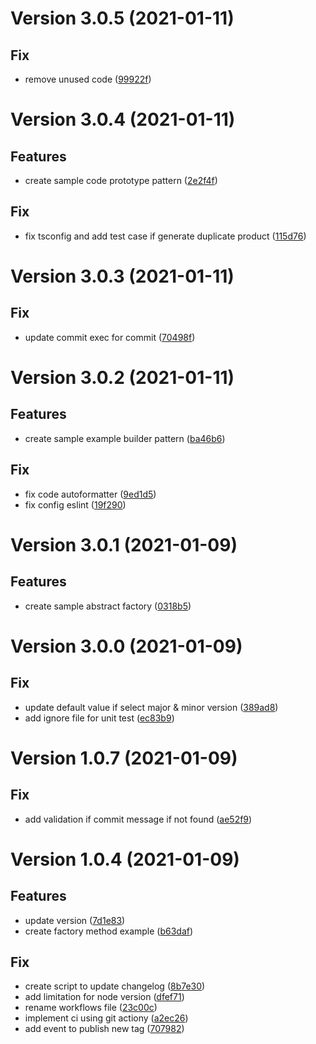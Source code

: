 # Version 3.0.5 (2021-01-11)

## Fix
*  remove unused code ([99922f](https://github.com/irfanandriansyah1997/design-pattern/commit/99922f82d6bd94db254db8a351a54d1562fd9945))

# Version 3.0.4 (2021-01-11)

## Features
*  create sample code prototype pattern ([2e2f4f](https://github.com/irfanandriansyah1997/design-pattern/commit/2e2f4f87a2d6f787ee89f9e0637e4e41cd177ee2))

## Fix
*  fix tsconfig and add test case if generate duplicate product ([115d76](https://github.com/irfanandriansyah1997/design-pattern/commit/115d766f132ed50451556e41d7949e9fef822fb7))

# Version 3.0.3 (2021-01-11)

## Fix
*  update commit exec for commit ([70498f](https://github.com/irfanandriansyah1997/design-pattern/commit/70498fddd94c0d8693a5ec4aeee23eb9b0195857))

# Version 3.0.2 (2021-01-11)

## Features
*  create sample example builder pattern ([ba46b6](https://github.com/irfanandriansyah1997/design-pattern/commit/ba46b697ac7e6455115295a874f9fda60147a0f6))

## Fix
*  fix code autoformatter ([9ed1d5](https://github.com/irfanandriansyah1997/design-pattern/commit/9ed1d592034ed42333566b3c18a6e6210de241e3))
*  fix config eslint ([19f290](https://github.com/irfanandriansyah1997/design-pattern/commit/19f2900f0059c9f55f2603fcde1e7dceabd70a68))

# Version 3.0.1 (2021-01-09)

## Features
*  create sample abstract factory ([0318b5](https://github.com/irfanandriansyah1997/design-pattern/commit/0318b5cd68641ceaec7003e029b576ab1c841c06))

# Version 3.0.0 (2021-01-09)

## Fix
*  update default value if select major & minor version ([389ad8](https://github.com/irfanandriansyah1997/design-pattern/commit/389ad81bce8b5611e46ac28356f6a4f8f0569ac0))
*  add ignore file for unit test ([ec83b9](https://github.com/irfanandriansyah1997/design-pattern/commit/ec83b91fc453abd589402f243d5db06aa32809fa))

# Version 1.0.7 (2021-01-09)

## Fix
*  add validation if commit message if not found ([ae52f9](https://github.com/irfanandriansyah1997/design-pattern/commit/ae52f9edfa43e631ac53f595d81976236118afc3))

# Version 1.0.4 (2021-01-09)

## Features

-   update version ([7d1e83](https://github.com/irfanandriansyah1997/design-pattern/commit/7d1e8375b6bacd6821684ee9562048e3bbce68a3))
-   create factory method example ([b63daf](https://github.com/irfanandriansyah1997/design-pattern/commit/b63dafc1129b807e1a8335225503c7b12ec3a9ec))

## Fix

-   create script to update changelog ([8b7e30](https://github.com/irfanandriansyah1997/design-pattern/commit/8b7e30b4cc8c91439acd7afe96f66f627919b194))
-   add limitation for node version ([dfef71](https://github.com/irfanandriansyah1997/design-pattern/commit/dfef71ce8f98a0fdd4ef27b9419d2ef32239ec8c))
-   rename workflows file ([23c00c](https://github.com/irfanandriansyah1997/design-pattern/commit/23c00c4813945b8da08ff62af198db8e65154933))
-   implement ci using git actiony ([a2ec26](https://github.com/irfanandriansyah1997/design-pattern/commit/a2ec269f12f43a67fc21eeade4b25f3b01b4d700))
-   add event to publish new tag ([707982](https://github.com/irfanandriansyah1997/design-pattern/commit/707982f7ae7b2b040c2866cb3067ad4f8085f91f))
